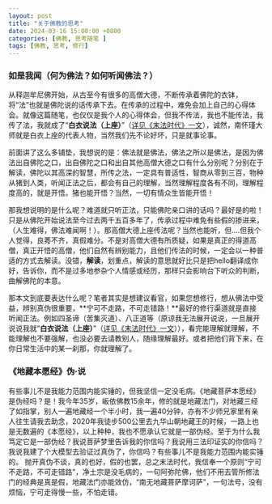 ```yaml
---
layout: post
title: "关于佛教的思考"
date: 2024-03-16 15:00:00 +0800
categories: [佛教, 思考随笔 ]
tags: [佛教, 思考, 修行]
---
```


### 如是我闻（何为佛法？如何听闻佛法？）

从释迦牟尼佛开始，从古至今有很多的高僧大德，不断传承着佛陀的衣钵，将“法”也就是佛陀说的话传承下去。在传承的过程中，难免会加上自己的心得体会。就像这篇随笔，也仅仅是我个人的心得体会，但我不传法，我也不能传法，我传了法，我就成了“**白衣说法（上座）**”（[详见《末法时代》一文](https://xhnoob.github.io/%E4%BD%9B%E6%95%99/2024/03/17/%E6%9C%AB%E6%B3%95%E6%97%B6%E4%BB%A3.html#二宗教体系腐化)），诚然，南怀瑾大师就是白衣上座的代表人物，当然我们先不论好坏，只是就事论事。

前面讲了这么多铺垫，我想说的是：佛法就是佛法，佛法之所以是佛法，是因为佛法出自佛陀之口，出自佛陀之口和出自其他高僧大德之口有什么分别呢？分别在于解读，佛陀以其高深的智慧，所传之法，一定具有普适性，智商从零到三百，物种从猪到人类，听闻正法之后，都会有自己的理解，当然理解程度各有不同，理解程度高的，就是开悟。猪也能开悟？当然，一切有情众生皆能开悟！

那我想说明的是什么呢？难道就只听正法，只能佛陀亲口讲的话吗？最好是的啦！只是从佛陀开始说法至今过去两千五百多年了，传承过程中难免有些假的掺进来，（人生难得，佛法难闻啊！）。那高僧大德上座传法呢？当然也能听，但....但我个人觉得，良莠不齐，真假难分。不是对高僧大德有所质疑，如果是真正的得道高僧，真正开悟的高僧，他们自然有辨别能力，且他们传法的时候，一定会以一种普适的方式去解读。没错，**解读**，划重点，解读的意思就好比只是把hello翻译成你好，告诉你，而不是过多地参杂个人情感或经历，那样只会影响台下听众的判断，曲解佛陀的本意。

那本文到底要表达什么呢？笔者其实是想建议看官，如果您想修行，想从佛法中受益，辨别真伪很重要，**宁可不走路，不可走错路！**最好的修行渠道就是直接听闻正法。例如四圣谛（苦集灭道）、八正道等（原谅我无法展开说说，一旦展开说说我就“**白衣说法（上座）**”（[详见《末法时代》一文](https://xhnoob.github.io/%E4%BD%9B%E6%95%99/2024/03/17/%E6%9C%AB%E6%B3%95%E6%97%B6%E4%BB%A3.html#二宗教体系腐化)）），看完能理解就理解，不能理解也不要强解，也没必要去请教别人，随缘理解最好。或者把他们背下来，在你日常生活中的某一刹那，你就理解了。



### 《地藏本愿经》伪·说


有些事儿不是我能力范围内能实锤的，但我坚信一定没毛病。《地藏菩萨本愿经》是伪经吗？是！我今年35岁，皈依佛教15余年，修的就是地藏法门，对地藏三经了如指掌，别人一遍地藏经一个半小时，我一遍40分钟，亦有不少师兄家里有亲人往生请我去助念，2020年我徒步500公里去九华山朝地藏王的时候，一路上也是无数遍的《本愿经》，以上种种，我也不愿承认它就是一部伪经。至于为什么我笃定它是一部伪经？我说菩萨梦里告诉我的你信吗？我说用三法印证实的你信吗？我说我建了个大模型去验证过真伪了，你信吗？有些事儿不是我能力范围内能实锤的。
抛开真伪不谈，真的也好，假的也罢，总之末法时代，我信奉一个原则“宁可不走路，不可走错路”，净土宗是没毛病的，一句阿弥陀佛，他们不用去管所修法门的经典是真是假，地藏法门亦能效仿，“南无地藏菩萨摩诃萨”，一句法号，没有烦恼，宁可走得慢一些，不怕走错。

